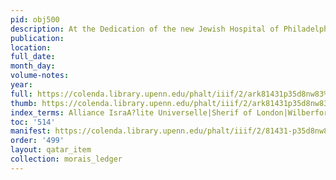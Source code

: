 ```yaml
---
pid: obj500
description: At the Dedication of the new Jewish Hospital of Philadelphia.
publication:
location:
full_date:
month_day:
volume-notes:
year:
full: https://colenda.library.upenn.edu/phalt/iiif/2/ark81431p35d8nw83%2FSHA256E-s3565057--5e653d2cb2bff6351e29ef7c20cc1445d456a7aaa446933745b0b146b8f16560.jpeg/full/3500,/0/default.jpg
thumb: https://colenda.library.upenn.edu/phalt/iiif/2/ark81431p35d8nw83%2FSHA256E-s3565057--5e653d2cb2bff6351e29ef7c20cc1445d456a7aaa446933745b0b146b8f16560.jpeg/full/!200,200/0/default.jpg
index_terms: Alliance IsraA?lite Universelle|Sherif of London|Wilberforce, William
toc: '514'
manifest: https://colenda.library.upenn.edu/phalt/iiif/2/81431-p35d8nw83/manifest
order: '499'
layout: qatar_item
collection: morais_ledger
---
```

